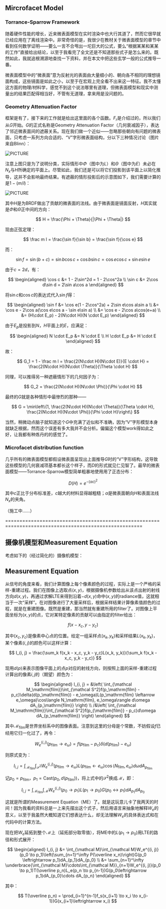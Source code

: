 ## Mircrofacet Model

### Torrance-Sparrow Framework

随着硬件性能的增长，近来微表面模型在实时渲染中也大行其道了，然而它很早就已经应用在了离线渲染中。非常奇怪的是，我很少在教材关于微表面模型的章节中看到任何数学证明——要么一言不合甩出一坨巨大的公式，要么“根据某某和某某的工作”直接给出结论，以至于我看完了全文还是不知道那些式子是怎么来的。既然如此，我就追根溯源地查找一下资料，并在本文中把这些玄学一般的公式推导一番。

微表面模型中的“微表面”意为反射光的表面由大量细小的、朝向各不相同的理想镜面构成，这些镜面是如此之小，以至于在宏观上完全看不出来这一特征。我不太懂这方面的物理/材料学，感觉不到这个说法哪里有道理，但微表面模型和现实中测量出的结果匹配得相当好，不管有无道理，拿来用是没问题的。

### Geometry Attenuation Factor

框架是有了，接下来的工作就是给出这里面的各个函数。$F_r$是介绍过的，所以我们从$G$开始。$G$的正式名称是Geometry Attenuation Factor（几何衰减因子），表达了邻近微表面间的遮蔽关系。现在我们做一个近似——忽略那些朝向有问题的微表面，只考虑一系列方向合适的、“V”字形微表面结构，分以下三种情况讨论（图片来自Blinn）：

![PICTURE]({{site.url}}/postpics/Atrc/2018_10_25_GeometryFactor.png)

注意上图只是为了说明分类，实际情形中$\Phi$（图中为$L$）和$\Theta$（图中为$E$）未必在$N_x$与$H$所确定的平面上。尽管如此，我们还是可以将它们投影到该平面上以简化推导，这并不会影响最终结果。有遮蔽的情形投影后的示意图如下，我们需要计算的是$1 - (m/l)$：

![PICTURE]({{site.url}}/postpics/Atrc/2018_10_25_GeometryFactorFirstCase.png)

其中$H$是为BRDF做出了贡献的微表面的法线。由于微表面是镜面反射，$H$其实就是$\Phi$和$\Theta$正中间的方向：

$$
H = \frac{\Phi + \Theta}{|\Phi + \Theta|}
$$

现由正弦定理：

$$
\frac m l = \frac{\sin f}{\sin b} = \frac{\sin f}{\cos e}
$$

而：

$$
\sin f = \sin(b+c) = \sin b\cos c + \cos b\sin c = \cos e\cos c + \sin e\sin e
$$

由于$c = 2d$，有：

$$
\begin{aligned}
	\cos c &= 1 - 2\sin^2d = 1 - 2\cos^2a \\
	\sin c &= 2\cos d\sin d = 2\sin a\cos a
\end{aligned}
$$

将$\sin c$和$\cos c$的表达式代入$\sin f$得：

$$
\begin{aligned}
	\sin f
	&= \cos e(1 - 2\cos^2a) + 2\sin e\cos a\sin a \\
	&= \cos e - 2\cos a(\cos e\cos a - \sin e\sin a) \\
	&= \cos e - 2\cos a\cos(e+a) \\
	&= (H\cdot E_p) - 2(N\cdot H)(N \cdot E_p)
\end{aligned}
$$

由于$E_p$是投影到$N，H$平面上的$E$，应满足：

$$
\begin{aligned}
	N \cdot E_p &= N \cdot E \\
	H \cdot E_p &= H \cdot E
\end{aligned}
$$

故：

$$
G_1 = 1 - \frac m l = \frac{2(N\cdot H)(N\cdot E)}{E \cdot H} = \frac{2(N\cdot H)(N\cdot \Theta)}{\Theta \cdot H}
$$

同理，可以推得另一种遮蔽情形下的几何因子为：

$$
G_2 = \frac{2(N\cdot H)(N\cdot \Phi)}{\Phi \cdot H}
$$

最终的$G$就是各种情形中最惨烈的那种——

$$
G = \min\left\{1, \frac{2(N\cdot H)(N\cdot \Theta)}{\Theta \cdot H}, \frac{2(N\cdot H)(N\cdot \Phi)}{\Phi \cdot H}\right\}
$$

当然，稍微动点脑子就知道这个$G$中充满了近似和不准确，因为“V”字形模型本身就缺乏根据，然而这个误差有多大我并不会分析。偏偏这个模型work得如此之好，让我都有种炼丹的的感觉了。

### Microfacet distribution function

几乎所有的微表面模型都假设微表面呈现出上面推导$G$时的“V”字形结构，这导致这些模型的几何衰减项基本都长这个样子，而$D$的形式就见仁见智了。最早的微表面模型——Torrance-Sparrow模型简单粗暴地使用用了正态分布：

$$
D(H) = e^{-(\alpha c)^2}
$$

其中$c$正比于分布标准差，$c$越大的材料显得越粗糙；$\alpha$是微表面朝向$H$和表面法线$N_x$的夹角。

（施工中……）

======================================================================================================



## 摄像机模型和Measurement Equation

考虑如下的（经过简化的）摄像机模型：

## Measurement Equation

从信号的角度来看，我们计算图像上每个像素颜色的过程，实际上是一个严格的采样-重建过程。我们在图像上选取点$(x, y)$，根据摄像机参数给出从该点出射的射线方向$d(x, y)$，再通过求解LTE来得到沿着$-d(x, y)$命中$(x, y)$的radiance值，这就相当于一次“采样”。在对图像进行了大量采样后，根据采样结果计算像素值颜色的过程，就是在重建图像。既然是重建，那当然就有重建所用的filter了。对图像上平面坐标为$(x, y)$的点，它对某特定像素的贡献可以由指定的filter给出：

$$
f(x - x_c, y - y_c)
$$

其中$(x_c, y_c)$是像素中心点的位置。给定一组采样点$(x_k, y_k)$和采样结果$L(x_k, y_k)$，某个像素$(i, j)$的颜色可以这样计算：

$$
I_{i, j} = \frac{\sum_k f(x_k - x_c, y_k - y_c)L(x_k, y_k)}{\sum_k f(x_k - x_c, y_k - y_c)}
$$

现用$d(p)$来表示图像平面上的点$p$对应的射线方向，则按照上面的采样-重建过程计算出的像素$i, j$的（期望）颜色为：

$$
\begin{aligned}
I_{i, j} = &\left(
    \int_{\mathcal M_\mathrm{film}}\int_{\mathcal S^2}f(p_\mathrm{film} - p_c)\delta(d(p_\mathrm{film}) - e_\omega)L(p_\mathrm{film} \leftarrow e_\omega)\cos\langle N_\mathrm{film}, e_\omega\rangle d\omega dA_{p_\mathrm{film}}
\right) \\
/&\left(
    \int_{\mathcal M_\mathrm{film}}\int_{\mathcal S^2}f(p_{\mathrm{film}} - p_c)d\omega dA_{p_\mathrm{film}}
\right)
\end{aligned}
$$

其中$\mathcal M_\mathrm{film}$是世界坐标系中的图像表面。注意到这里的分母是个常数，不妨假设$f$已经用它归一化过了，再令：

$$
W_e^{(i, j)}(p_\mathrm{film} \to e_\omega) = f(p_\mathrm{film} - p_c)\delta(d(p_\mathrm{film}) - e_\omega)
$$

则原式变为：

$$
I_{i, j} = \int_{\mathcal M_\mathrm{film}}\int_{\mathcal S^2}W_e^{(i, j)}(p_\mathrm{film} \to e_\omega)L(p_\mathrm{film} \leftarrow e_\omega)\cos\langle N_\mathrm{film}, e_\omega\rangle d\omega dA_{p_\mathrm{film}}
$$

记$p_0 = p_\mathrm{film}$，$p_1 = \mathrm{Cast}(p_0, d(p_\mathrm{film}))$，将上式中的$\mathcal S^2$换成$\mathcal M$，即：

$$
I_{i, j} = \int_{\mathcal M_\mathrm{film}}\int_{\mathcal M}W_e^{(i, j)}(p_0 \to p_1)L(p_1 \to p_0)G(p_0 \leftrightarrow p_1)dA_{p_1}dA_{p_0}
$$

这就是所谓的Measurement Equation（ME）了。就是这玩意儿卡了我两天的时间！因为我看的资料总是一上来先摆出这个式子，然后用语言来抽象地解释$W_e$的意义，以至于我虽然大概知道它们想表达什么，却无法理解$W_e$的具体表达式和在代码中的计算方法。

现在把$W_e$延拓到整个$\mathcal M$上（延拓部分取零值），将ME中的$L(p_1 \to p_0)$用LTE的路径和形式展开：

$$
\begin{aligned}
I_{i, j} &= \int_{\mathcal M}\int_{\mathcal M}W_e^{(i, j)}(p_0 \to p_1)\left(\sum_{n=1}^\infty P(\overline x_n)\right)G(p_0 \leftrightarrow p_1)dA_{p_1}dA_{p_0} \\
&= \sum_{n=1}^\infty \underbrace{\int_{\mathcal M}\cdots\int_{\mathcal M}}_{n+1}W_e^{(i, j)}(p_0 \to p_1)T(\overline p_n)L_e(p_n \to p_{n-1})G(p_0\leftrightarrow p_1)dA_{p_0}\cdots dA_{p_n}
\end{aligned}
$$

其中：

$$
T(\overline p_n) = \prod_{i=1}^{n-1}f_s(x_{i+1} \to x_i \to x_{i-1})G(x_{i+1}\leftrightarrow x_i)
$$